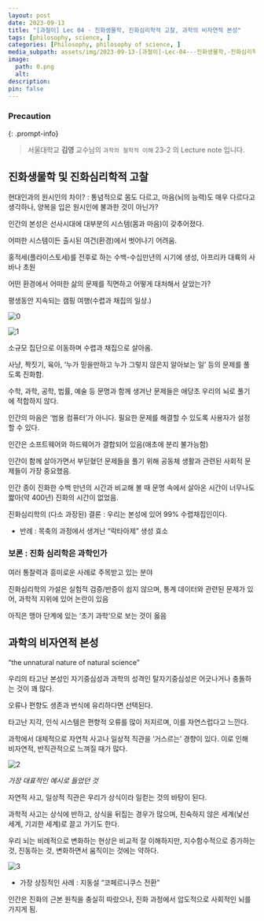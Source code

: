 ```yaml
---
layout: post
date: 2023-09-13
title: "[과철이] Lec 04 - 진화생물학, 진화심리학적 고찰, 과학의 비자연적 본성"
tags: [philosophy, science, ]
categories: [Philosophy, philosophy of science, ]
media_subpath: assets/img/2023-09-13-[과철이]-Lec-04---진화생물학,-진화심리학적-고찰,-과학의-비자연적-본성.md
image:
  path: 0.png
  alt:  
description:  
pin: false
---
```



### Precaution


{: .prompt-info}


> 서울대학교 **김영** 교수님의 `과학의 철학적 이해` 23-2 의 Lecture note 입니다. 


## 진화생물학 및 진화심리학적 고찰


현대인과의 원시인의 차이? : 통념적으로 몸도 다르고, 마음(뇌의 능력)도 매우 다르다고 생각하나, 양복을 입은 원시인에 불과한 것이 아닌가?


인간의 본성은 선사시대에 대부분의 시스템(몸과 마음)이 갖추어졌다.


어떠한 시스템이든 출시된 여건(환경)에서 벗어나기 어려움.


홍적세(플라이스토세)를 전후로 하는 수백-수십만년의 시기에 생성, 아프리카 대륙의 사바나 초원


어떤 환경에서 어떠한 삶의 문제를 직면하고 어떻게 대처해서 살았는가?


평생동안 지속되는 캠핑 여행(수렵과 채집의 일상.)


![0](/0.png)


![1](/1.png)


소규모 집단으로 이동하며 수렵과 채집으로 살아옴.


사냥, 짝짓기, 육아, ‘누가 믿을만하고 누가 그렇지 않은지 알아보는 일’ 등의 문제를 풀도록 진화함.


수학, 과학, 공학, 법률, 예술 등 문명과 함께 생겨난 문제들은 애당초 우리의 뇌로 풀기에 적합하지 않다.


인간의 마음은 ’범용 컴퓨터’가 아니다. 필요한 문제를 해결할 수 있도록 사용자가 설정할 수 있다.


인간은 소프트웨어와 하드웨어가 결합되어 있음(애초에 분리 불가능함)


인간이 함께 살아가면서 부딛혔던 문제들을 풀기 위해 공동체 생활과 관련된 사회적 문제들이 가장 중요했음.


인간 종이 진화한 수백 만년의 시간과 비교해 볼 때 문명 속에서 살아온 시간이 너무나도 짧아(약 400년) 진화의 시간이 없었음.


진화심리학의 (다소 과장된) 결론 : 우리는 본성에 있어 99% 수렵채집인이다.

- 반례 : 목축의 과정에서 생겨난 “락타아제” 생성 효소

### 보론 : 진화 심리학은 과학인가


여러 통찰력과 흥미로운 사례로 주목받고 있는 분야


진화심리학의 가설은 실험적 검증/반증이 쉽지 않으며, 통계 데이터와 관련된 문제가 있어, 과학적 지위에 있어 논란이 있음


아직은 맹아 단계에 있는 ‘초기 과학’으로 보는 것이 옳음


## 과학의 비자연적 본성


“the unnatural nature of natural science”


우리의 타고난 본성인 자기중심성과 과학의 성격인 탈자기중심성은 어긋나거나 충돌하는 것이 꽤 많다.


오류나 편향도 생존과 번식에 유리하다면 선택된다.


타고난 지각, 인식 시스템은 편향적 오류를 많이 저지르며, 이를 자연스럽다고 느낀다.


과학에서 대체적으로 자연적 사고나 일상적 직관을 ‘거스르는’ 경향이 있다. 이로 인해 비자연적, 반직관적으로 느껴질 때가 많다.


![2](/2.png)


_가장 대표적인 예시로 들었던 것_


자연적 사고, 일상적 직관은 우리가 상식이라 일컫는 것의 바탕이 된다.


과학적 사고는 상식에 반하고, 상식을 뒤집는 경우가 많으며, 친숙하지 않은 세계(낯선 세계, 기괴한 세계)로 끌고 가기도 한다.


우리 뇌는 비례적으로 변화하는 현상은 비교적 잘 이해하지만, 지수함수적으로 증가하는 것, 진동하는 것, 변화하면서 움직이는 것에는 약하다.


![3](/3.png)

- 가장 상징적인 사례 : 지동설 “코페르니쿠스 전환”

인간은 진화의 근본 원칙을 충실히 따랐으나, 진화 과정에서 압도적으로 사회적인 뇌를 가지게 됨.

